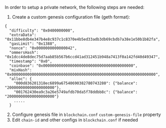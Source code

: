 In order to setup a private network, the following steps are needed:

1. Create a custom genesis configuration file (geth format): 
```
{
  "difficulty": "0x0400000000",
  "extraData": "0x11bbe8db4e347b4e8c937c1c8370e4b5ed33adb3db69cbdb7a38e1e50b1b82fa",
  "gasLimit": "0x1388",
  "nonce": "0x0000000000000042",
  "ommersHash": "0x1dcc4de8dec75d7aab85b567b6ccd41ad312451b948a7413f0a142fd40d49347",
  "timestamp": "0x0",
  "coinbase": "0x0000000000000000000000000000000000000000",
  "mixHash": "0x0000000000000000000000000000000000000000000000000000000000000000",
  "alloc": {
    "000d836201318ec6899a67540690382780743280": {"balance": "200000000000000000000"},
    "001762430ea9c3a26e5749afdb70da5f78ddbb8c": {"balance": "200000000000000000000"}
    .....
  }
```

2. Configure genesis file in `blockchain.conf` `custom-genesis-file` property
3. Edit `chain-id` and other configs in `blockchain.conf` if needed